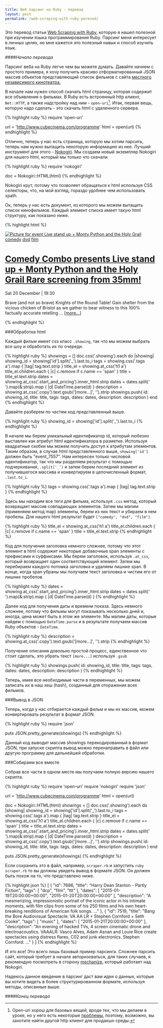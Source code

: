 ```yaml
---
title: Веб парсинг на Ruby - перевод
layout: post
permalink: /web-scraping-with-ruby-perevod/
---
```


Это перевод статьи <a href="https://www.chrismytton.uk/2015/01/19/web-scraping-with-ruby/" target="_blank">Web Scraping with Ruby</a>, которую я нашел полезной при изучении языка программирования Ruby. Парсинг меня интересует в личных целях, но мне кажется это полезный навык и способ изучить язык.

####*Начало перевода*

Парсинг веба на Ruby легче чем вы можете думать. Давайте начнем с простого примера, я хочу получить красиво отформатированный JSON массив объектов представляющий список фильмов с сайта <a href="http://www.cubecinema.com/programme" target="_blank">местного независимого кинотеатра.</a>

В начале нам нужен способ скачать html страницу, которая содержит все объявления о фильмах. В Ruby есть встроенный http клиент, ```Net::HTTP```, а также надстройку над ним - ```open-uri```[^1]. Итак, первая вещь, которую надо сделать - это скачать html с удаленного сервера.

{% highlight ruby %}
require 'open-uri'

url = 'http://www.cubecinema.com/programme'
html = open(url)
{% endhighlight %}

Отлично, теперь у нас есть страница, которую мы хотим парсить, теперь нам нужно вытащить некоторую информацию из нее. Лучший инструмент для этого - <a href="http://www.nokogiri.org/" target="_blank">Nokogiri</a>. Мы создаем новый экземпляр Nokogiri для нашего html, который мы только что скачали.

{% highlight ruby %}
require 'nokogiri'

doc = Nokogiri::HTML(html)
{% endhighlight %}

Nokogiri крут, потому что позволяет обращаться к html используя CSS селекторы, что, на мой взгляд, гораздо удобнее чем использовать xpath.

Ок, теперь у нас есть документ, из которого мы можем вытащить список кинофильмов. Каждый элемент списка имеет такую html структуру, как показано ниже.

{% highlight html %}
<div class="showing" id="event_7557">
  <a href="/programme/event/live-stand-up-monty-python-and-the-holy-grail,7557/">
    <img src="/media/diary/thumbnails/montypython2_1.png.500x300_q85_background-%23FFFFFF_crop-smart.jpg" alt="Picture for event Live stand up + Monty Python and the Holy Grail">
  </a>
  <span class="tags"><a href="/programme/view/comedy/" class="tag_comedy">comedy</a> <a href="/programme/view/dvd/" class="tag_dvd">dvd</a> <a href="/programme/view/film/" class="tag_film">film</a> </span>
  <h1>
    <a href="/programme/event/live-stand-up-monty-python-and-the-holy-grail,7557/">
      <span class="pre_title">Comedy Combo presents</span>
      Live stand up + Monty Python and the Holy Grail
      <span class="post_title">Rare screening from 35mm!</span>
    </a>
  </h1>
  <div class="event_details">
    <p class="start_and_pricing">
      Sat 20 December | 19:30
      <br>
    </p>
    <p class="copy">Brave (and not so brave) Knights of the Round Table! Gain shelter from the vicious chicken of Bristol as we gather to bear witness to this 100% factually accurate retelling ... [<a class="more" href="/programme/event/live-stand-up-monty-python-and-the-holy-grail,7557/">more...</a>]</p>
  </div>
</div>
{% endhighlight %}

###Обработка html

Каждый фильм имеет css класс ```.showing```, так что мы можем выбрать все шоу и обработать их по очереди.

{% highlight ruby %}
showings = []
doc.css('.showing').each do |showing|
  showing_id = showing['id'].split('_').last.to_i
  tags = showing.css('.tags a').map { |tag| tag.text.strip }
  title_el = showing.at_css('h1 a')
  title_el.children.each { |c| c.remove if c.name == 'span' }
  title = title_el.text.strip
  dates = showing.at_css('.start_and_pricing').inner_html.strip
  dates = dates.split('<br>').map(&:strip).map { |d| DateTime.parse(d) }
  description = showing.at_css('.copy').text.gsub('[more...]', '').strip
  showings.push(
    id: showing_id,
    title: title,
    tags: tags,
    dates: dates,
    description: description
  )
end
{% endhighlight %}

Давайте разберем по частям код представленный выше.

{% highlight ruby %}
showing_id = showing['id'].split('_').last.to_i
{% endhighlight %}

В начале мы берем уникальный идентификатор id, который любезно выставлен как атрибут html идентификатора в разметке. Используя квадратные скобки мы можем получить доступ к атрибутам элементов. Таким образом, в случае html представленного выше, ```showing['id']``` должен быть "event_7557". Нам интересен только числовой идентификатор, так что мы разделяем результат с помощью подчеркивания, ```.split('_')``` и затем берем последний элемент из получившегося массива и конвертируем в целочисленный формат, ```.last.to_i```.

{% highlight ruby %}
tags = showing.css('.tags a').map { |tag| tag.text.strip }
{% endhighlight %}

Здесь мы находим все теги для фильма, используя ```.css``` метод, который возвращает массив совпадающих элементов. Затем мы мапим (применяем метод map) элементы, берем из них текст и убираем в нем пробелы. Для нашего html результат будет ```["comedy", "dvd", "film"]```.

{% highlight ruby %}
title_el = showing.at_css('h1 a')
title_el.children.each { |c| c.remove if c.name == 'span' }
title = title_el.text.strip
{% endhighlight %}

Код для получения заголовка немного сложнее, потому что этот элемент в html содержит некоторые добавочные span элементы с префиксами и суффиксами. Мы берем заголовок, используя ```.at_css```, который возвращает один соответствующий элемент. Затем мы перебираем каждого потомка заголовка и удаляем лишние span. В конце, когда span убраны мы получаем текст заголовка и чистим его от лишних пробелов.

{% highlight ruby %}
dates = showing.at_css('.start_and_pricing').inner_html.strip
dates = dates.split('<br>').map(&:strip).map { |d| DateTime.parse(d) }
{% endhighlight %}

Далее код для получения даты и времени показа. Здесь немного сложнее, потому что фильмы могут показывать несколько дней и, иногда, цена может быть в этом же элементе. Мы мапим даты, которые найдем с помощью  ```DateTime.parse``` и в результате получаем массив Ruby объектов - ```DateTime```.

{% highlight ruby %}
description = showing.at_css('.copy').text.gsub('[more...]', '').strip
{% endhighlight %}

Получение описания довольно простой процесс, единственное что стоит сделать, это убрать текст ```[more...]``` используя ```.gsub```

{% highlight ruby %}
showings.push(
    id: showing_id,
    title: title,
    tags: tags,
    dates: dates,
    description: description
  )
{% endhighlight %}

Теперь, имея все необходимые части в переменных, мы можем записать их в наш хеш (hash), созданный для оторажения всех фильмов.

###Вывод в JSON

Теперь, когда у нас отбирается каждый фильм и мы их массив, можем конвертировать результат в формат JSON.

{% highlight ruby %}
require 'json'

puts JSON.pretty_generate(showings)
{% endhighlight %}

Данный код выводит массив showings перекодированный в формат JSON, при запуске скрипта вывод можно перенаправить в файл или другую программу для дальнейшей обработки.

###Собираем все вместе

Собрав все части в одном месте мы получаем полную версию нашего скрипта.

{% highlight ruby %}
require 'open-uri'
require 'nokogiri'
require 'json'

url = 'http://www.cubecinema.com/programme'
html = open(url)

doc = Nokogiri::HTML(html)
showings = []
doc.css('.showing').each do |showing|
  showing_id = showing['id'].split('_').last.to_i
  tags = showing.css('.tags a').map { |tag| tag.text.strip }
  title_el = showing.at_css('h1 a')
  title_el.children.each { |c| c.remove if c.name == 'span' }
  title = title_el.text.strip
  dates = showing.at_css('.start_and_pricing').inner_html.strip
  dates = dates.split('<br>').map(&:strip).map { |d| DateTime.parse(d) }
  description = showing.at_css('.copy').text.gsub('[more...]', '').strip
  showings.push(
    id: showing_id,
    title: title,
    tags: tags,
    dates: dates,
    description: description
  )
end

puts JSON.pretty_generate(showings)
{% endhighlight %}

Если сохранить это в файл, например, ```scraper.rb``` и запустить ```ruby scraper.rb``` то вы должны увидеть вывод в формате JSON. Он должен быть похож на то, что представлено ниже.

{% highlight json %}
[
  {
    "id": 7686,
    "title": "Harry Dean Stanton - Partly Fiction",
    "tags": [
      "dcp",
      "film",
      "ttt"
    ],
    "dates": [
      "2015-01-19T20:00:00+00:00",
      "2015-01-20T20:00:00+00:00"
    ],
    "description": "A mesmerizing, impressionistic portrait of the iconic actor in his intimate moments, with film clips from some of his 250 films and his own heart-breaking renditions of American folk songs. ..."
  },
  {
    "id": 7519,
    "title": "Bang the Bore Audiovisual Spectacle: VA AA LR + Stephen Cornford + Seth Cooke",
    "tags": [
      "music"
    ],
    "dates": [
      "2015-01-21T20:00:00+00:00"
    ],
    "description": "An evening of hacked TVs, 4 screen cinematic drone and electroacoustics. VAAALR: Vasco Alves, Adam Asnan and Louie Rice create spectacles using distress flares, C02 and junk electronics. Stephen Cornford: ..."
  }
]
{% endhighlight %}

И это все! Это всего лишь базовый пример парсинга. Сложнее парсить сайт, который требует в начале авторизоваться, для таких случаев, я рекомендую посмотреть в сторону <a href="http://docs.seattlerb.org/mechanize/GUIDE_rdoc.html" target="_blank">mechanize</a>, который работает над Nokogiri.

Надеюсь данное введение в парсинг даст вам идеи о данных, которые вы хотите видеть в более структурированном формате, используя методы, описанные выше.

####*Конец перевода*

[^1]: Open-uri хорош для базовых вещей, вроде тех, что мы делаем в уроке, но у него есть некоторые <a href="https://bugs.ruby-lang.org/issues/3719" target="_blank">проблемы</a>, поэтому, возможно, вы захотите найти другой http клиент для продакшн среды.


